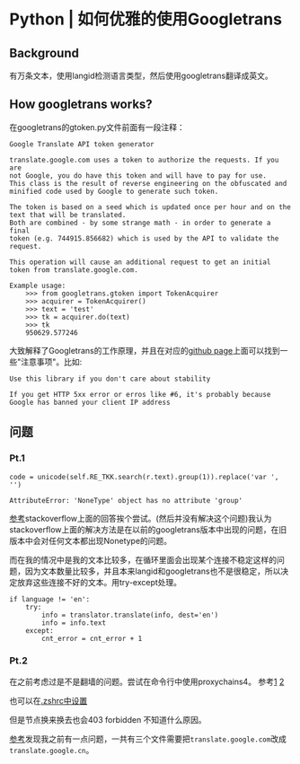 # Python | 如何优雅的使用Googletrans

## Background

有万条文本，使用langid检测语言类型，然后使用googletrans翻译成英文。

## How googletrans works?
在googletrans的gtoken.py文件前面有一段注释：

```
Google Translate API token generator

translate.google.com uses a token to authorize the requests. If you are
not Google, you do have this token and will have to pay for use.
This class is the result of reverse engineering on the obfuscated and
minified code used by Google to generate such token.

The token is based on a seed which is updated once per hour and on the
text that will be translated.
Both are combined - by some strange math - in order to generate a final
token (e.g. 744915.856682) which is used by the API to validate the
request.

This operation will cause an additional request to get an initial
token from translate.google.com.

Example usage:
    >>> from googletrans.gtoken import TokenAcquirer
    >>> acquirer = TokenAcquirer()
    >>> text = 'test'
    >>> tk = acquirer.do(text)
    >>> tk
    950629.577246
```

大致解释了Googletrans的工作原理，并且在对应的[github page](https://github.com/ssut/py-googletrans)上面可以找到一些"注意事项"。比如:

```
Use this library if you don't care about stability

If you get HTTP 5xx error or erros like #6, it's probably because Google has banned your client IP address
```

## 问题
### Pt.1
```
code = unicode(self.RE_TKK.search(r.text).group(1)).replace('var ', '')

AttributeError: 'NoneType' object has no attribute 'group'
```

[参考](https://stackoverflow.com/questions/52455774/googletrans-stopped-working-with-error-nonetype-object-has-no-attribute-group)stackoverflow上面的回答挨个尝试。(然后并没有解决这个问题)我认为stackoverflow上面的解决方法是在以前的googletrans版本中出现的问题，在旧版本中会对任何文本都出现Nonetype的问题。


而在我的情况中是我的文本比较多，在循环里面会出现某个连接不稳定这样的问题，因为文本数量比较多，并且本来langid和googletrans也不是很稳定，所以决定放弃这些连接不好的文本。用try-except处理。

```
if language != 'en':
    try:
        info = translator.translate(info, dest='en')
        info = info.text
    except:
        cnt_error = cnt_error + 1
```

### Pt.2

在之前考虑过是不是翻墙的问题。尝试在命令行中使用proxychains4。
参考[1]()
[2](https://medium.com/@xiaoqinglin2018/mac-osx-使用proxychains-ng-91ba61472fdf)

也可以在[.zshrc中设置](https://zhuanlan.zhihu.com/p/47849525)

但是节点换来换去也会403 forbidden 不知道什么原因。


[参考](https://blog.csdn.net/ssjdoudou/article/details/84261341)发现我之前有一点问题，一共有三个文件需要把`translate.google.com`改成`translate.google.cn`。